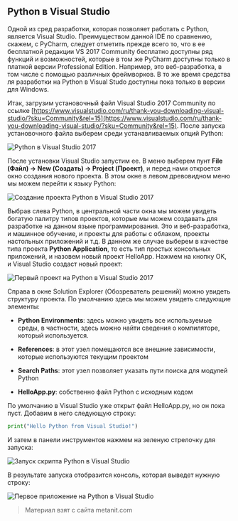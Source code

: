 ## Python в Visual Studio

Одной из сред разработки, которая позволяет работать с Python, является Visual Studio. Преимуществом данной IDE по сравнению, скажем, с PyCharm, следует отметить прежде всего то, что в ее бесплатной редакции VS 2017 Community бесплатно доступны ряд функций и возможностей, которые в том же PyCharm доступны только в платной версии Professional Edition. Например, это веб-разработка, в том числе с помощью различных фреймворков. В то же время средства ля разработки на Python в Visual Studo доступны пока только в версии для Windows.

Итак, загрузим установочный файл Visual Studio 2017 Community по ссылке [https://www.visualstudio.com/ru/thank-you-downloading-visual-studio/?sku=Community&rel=15](https://www.visualstudio.com/ru/thank-you-downloading-visual-studio/?sku=Community&rel=15). После запуска установочного файла выберем среди устанавливаемых опций Python:

![Python в Visual Studio 2017](https://metanit.com/python/tutorial/pics/vs1.png)

После установки Visual Studio запустим ее. В меню выберем пунт **File (Файл) -> New (Создать) -> Project (Проект)**, и перед нами откроется окно создания нового проекта. В этом окне в левом древовидном меню мы можем перейти к языку Python:

![Создание проекта Python в Visual Studio 2017](https://metanit.com/python/tutorial/pics/vs2.png)

Выбрав слева Python, в центральной части окна мы можем увидеть богатую палитру типов проектов, которые мы можем создавать для разработке на данном языке программирования. Это и веб-разработка, и машинное обучение, и проекты для работы с облаком, проекты настольных приложений и т.д. В данном же случае выберем в качестве типа проекта **Python Application**, то есть тип простых консольных приложений, и назовем новый проект HelloApp. Нажмем на кнопку OK, и Visual Studio создаст новый проект:

![Первый проект на Python в Visual Studio 2017](https://metanit.com/python/tutorial/pics/vs3.png)

Справа в окне Solution Explorer (Обозреватель решений) можно увидеть структуру проекта. По умолчанию здесь мы можем увидеть следующие элементы:

- **Python Environments**: здесь можно увидеть все используемые среды, в частности, здесь можно найти сведения о компиляторе, который используется.

- **References**: в этот узел помещаются все внешние зависимости, которые используются текущим проектом

- **Search Paths**: этот узел позволяет указать пути поиска для модулей Python

- **HelloApp.py**: собственно файл Python с исходным кодом

По умолчанию в Visual Studio уже открыт файл HelloApp.py, но он пока пуст. Добавим в него следующую строку:

```py
print("Hello Python from Visual Studio!")
```

И затем в панели инструментов нажмем на зеленую стрелочку для запуска:

![Запуск скрипта Python в Visual Studio](https://metanit.com/python/tutorial/pics/vs4.png)

В результате запуска отобразится консоль, которая выведет нужную строку:

![Первое приложение на Python в Visual Studio](https://metanit.com/python/tutorial/pics/vs5.png)


> Материал взят с сайта metanit.com